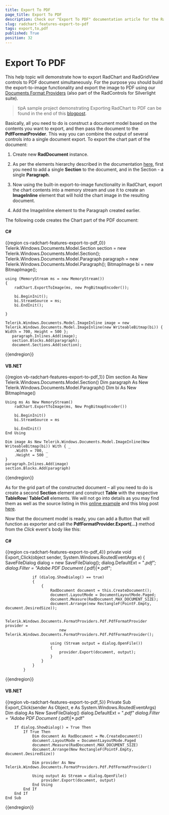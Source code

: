 ```yaml
---
title: Export To PDF
page_title: Export To PDF
description: Check our "Export To PDF" documentation article for the RadChart WPF control.
slug: radchart-features-export-to-pdf
tags: export,to,pdf
published: True
position: 32
---
```


# Export To PDF



This help topic will demonstrate how to export RadChart and RadGridView controls to PDF document simultaneously. For the purpose you should build the export-to-image functionality and export the image to PDF using our [Documents Format Providers](http://www.telerik.com/help/silverlight/radrichtextbox-features-import-export.html) (also part of the RadControls for Silverlight suite).

>tipA sample project demonstrating Exporting RadChart to PDF can be found in the end of this [blogpost](http://blogs.telerik.com/blogs/posts/11-06-16/pdf-export-with-radchart-for-silverlight.aspx).

Basically, all you need to do is construct a document model based on the contents you want to export, and then pass the document to the __PdfFormatProvider__. This way you can combine the output of several controls into a single document export. To export the chart part of the document:

1. Create new __RadDocument__ instance. 

1. As per the elements hierarchy described in the documentation [here](http://www.telerik.com/help/silverlight/radrichtextbox-features-document-elements-hierarchy.html), first you need to add a single __Section__ to the document, and in the Section - a single __Paragraph__. 

1. Now using the built-in export-to-image functionality in RadChart, export the chart contents into a memory stream and use it to create an __ImageInline__ element that will hold the chart image in the resulting document. 

1. Add the ImageInline element to the Paragraph created earlier.

The following code creates the Chart part of the PDF document:

#### __C#__

{{region cs-radchart-features-export-to-pdf_0}}
	Telerik.Windows.Documents.Model.Section section = new Telerik.Windows.Documents.Model.Section();
	Telerik.Windows.Documents.Model.Paragraph paragraph = new Telerik.Windows.Documents.Model.Paragraph();
	BitmapImage bi = new BitmapImage();
	
	using (MemoryStream ms = new MemoryStream())
	{
	    radChart.ExportToImage(ms, new PngBitmapEncoder());
	
	    bi.BeginInit();
	    bi.StreamSource = ms;
	    bi.EndInit();
	
	}
	
	Telerik.Windows.Documents.Model.ImageInline image = new Telerik.Windows.Documents.Model.ImageInline(new WriteableBitmap(bi)) { Width = 700, Height = 500 };
	   paragraph.Inlines.Add(image);
	   section.Blocks.Add(paragraph);
	   document.Sections.Add(section);
{{endregion}}



#### __VB.NET__

{{region vb-radchart-features-export-to-pdf_1}}
	Dim section As New Telerik.Windows.Documents.Model.Section()
	Dim paragraph As New Telerik.Windows.Documents.Model.Paragraph()
	Dim bi As New BitmapImage()
	
	Using ms As New MemoryStream()
	    radChart.ExportToImage(ms, New PngBitmapEncoder())
	
	    bi.BeginInit()
	    bi.StreamSource = ms
	
	    bi.EndInit()
	End Using
	
	Dim image As New Telerik.Windows.Documents.Model.ImageInline(New WriteableBitmap(bi)) With { _
	    .Width = 700, _
	    .Height = 500 _
	}
	paragraph.Inlines.Add(image)
	section.Blocks.Add(paragraph)
{{endregion}}


As for the grid part of the constructed document – all you need to do is create a second __Section__ element and construct __Table__ with the respective __TableRow__/ __TableCell__ elements. We will not go into details as you may find them as well as the source listing in this [online example](https://demos.telerik.com/silverlight/#GridView/PrintAndExportWithRadDocument) and this blog post [here](http://blogs.telerik.com/vladimirenchev/posts/10-11-11/pdf_export_with_radgridview_for_silverlight_q3_2010.aspx).

Now that the document model is ready, you can add a Button that will function as exporter and call the __PdfFormatProvider.Export(...)__ method from the *Click* event's body like this:

#### __C#__

{{region cs-radchart-features-export-to-pdf_4}}
	private void Export_Click(object sender, System.Windows.RoutedEventArgs e)
	        {
	            SaveFileDialog dialog = new SaveFileDialog();
	            dialog.DefaultExt = "*.pdf";
	            dialog.Filter = "Adobe PDF Document (*.pdf)|*.pdf";
	
	            if (dialog.ShowDialog() == true)
	            {
	                {
	                    RadDocument document = this.CreateDocument();
	                    document.LayoutMode = DocumentLayoutMode.Paged;
	                    document.Measure(RadDocument.MAX_DOCUMENT_SIZE);
	                    document.Arrange(new RectangleF(PointF.Empty, document.DesiredSize));
	
	                    Telerik.Windows.Documents.FormatProviders.Pdf.PdfFormatProvider provider = 
	                        new Telerik.Windows.Documents.FormatProviders.Pdf.PdfFormatProvider();                            
	
	                    using (Stream output = dialog.OpenFile())
	                    {
	                        provider.Export(document, output);
	                    }
	                }
	            }
	        }
{{endregion}}



#### __VB.NET__

{{region vb-radchart-features-export-to-pdf_5}}
	Private Sub Export_Click(sender As Object, e As System.Windows.RoutedEventArgs)
	    Dim dialog As New SaveFileDialog()
	    dialog.DefaultExt = "*.pdf"
	    dialog.Filter = "Adobe PDF Document (*.pdf)|*.pdf"
	
	    If dialog.ShowDialog() = True Then
	        If True Then
	            Dim document As RadDocument = Me.CreateDocument()
	            document.LayoutMode = DocumentLayoutMode.Paged
	            document.Measure(RadDocument.MAX_DOCUMENT_SIZE)
	            document.Arrange(New RectangleF(PointF.Empty, document.DesiredSize))
	
	            Dim provider As New Telerik.Windows.Documents.FormatProviders.Pdf.PdfFormatProvider()
	
	            Using output As Stream = dialog.OpenFile()
	                provider.Export(document, output)
	            End Using
	        End If
	    End If
	End Sub
{{endregion}}

